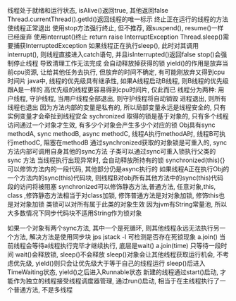 线程处于就绪和运行状态, isAlive()返回true, 其他返回false
Thread.currentThread().getId()返回线程的唯一标示
终止正在运行的线程的方法
    使线程正常退出
    使用stop方法强行终止, 但不推荐, 跟suspend(), resume()一样已经废弃
    使用interrupt()终止
        return 
        raise InterruptException
Thread.sleep()需要捕获InterruptedException
如果线程正在执行sleep(), 此时对其调用interrupt(), 则线程直接进入catch语句, 并且isInterrupted()返回false
stop()会强制停止线程
    导致清理工作无法完成
    会自动释放掉获得的锁
yield()的作用是放弃当前cpu资源, 让给其他任务去执行, 但放弃的时间不确定, 有可能刚放弃又得到cpu时间片
java中, 线程的优先级具有继承性, 如果A线程启动B线程, 则B线程的优先级跟A是一样的
高优先级的线程更容易得到cpu时间片, 仅此而已
线程分为两种: 用户线程, 守护线程, 当用户线程全部退出, 则守护线程将自动销毁
进程退出, 则所有线程也退出
因为方法内部的变量是私有的, 所以局部变量永远是线程安全的, 只有实例变量才会牵扯到线程安全
sychronized 取得的锁是基于对象的, 只有多个线程访问通过一个对象才生效, 有多少个对象会产生多少个对应的锁
Obj具有sync methodA, sync methodB, async methodC, 线程A执行methodA时, 线程B可执行methodC, 阻塞在methodB
通过synchronized获取的对象锁是可重入的, sync方法内部可调用自身其他的sync方法
子类可以通过sync可重入锁执行父类的sync 方法
当线程执行出现异常时, 会自动释放所持有的锁
synchronized(this){}可以修饰方法内的一段代码, 其他部分仍是async执行的
如果线程A正在执行Obj的一个方法内的sync(this)代码块, 则线程B对obj所有其他方法中的sync(this)代码段的访问将被阻塞
synchronized可以修饰静态方法,普通方法, 任意对象,this, class ,修饰静态方法相当于对class加锁, 修饰普通方法是对对象加锁, 修饰this也是对对象加锁
类锁可以对所有属于此类的对象生效
因为jvm有String常量池, 所以大多数情况下同步代码块不适用String作为锁对象

如果一个对象有两个sync方法, 其中一个是死循环, 则其他线程永远无法执行另一个方法, 解决方法是使用同步块
jps jstack -l <pid>可检测是否存在死锁现象
a.join() 当前线程会等待a线程执行完毕才继续执行, 底层是wait()
a.join(time) 只等待一段时间
wait()会释放锁, sleep()不会释放
sleep()对象会让其他线程获取运行机会, 不考虑优先级, yield()则只会让优先级大于等于自己的线程运行
sleep()后进入TimeWaiting状态, yield()之后进入Runnable状态
新建的线程通过start()启动, 才能作为独立的线程接受线程调度器管理,  通过run()启动, 相当于在主线程执行了一个普通方法, 不是多线程
